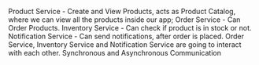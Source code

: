 Product Service - Create and View Products, acts as Product Catalog, where we can view all the products inside our app; 
Order Service - Can Order Products.
Inventory Service - Can check if product is in stock or not.
Notification Service - Can send notifications, after order is placed.
Order Service, Inventory Service and Notification Service are going to interact with each other.
Synchronous and Asynchronous Communication

